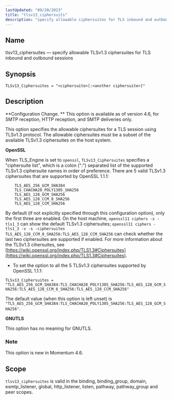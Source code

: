 ```yaml
---
lastUpdated: "09/20/2023"
title: "tlsv13_ciphersuits"
description: "specify allowable ciphersuites for TLS inbound and outbound sessions when TLSv1.3 protocol is negotiated and used"
---
```


<a name="config.tlsv13_ciphersuites"></a>
## Name

tlsv13_ciphersuites — specify allowable TLSv1.3 ciphersuites for TLS inbound and outbound sessions

## Synopsis

`TLSv13_Ciphersuites = "<ciphersuite<[:<another ciphersuite>]"`

## Description

**Configuration Change. ** This option is available as of version 4.6, for SMTP reception, HTTP reception, and SMTP deliveries only.

This option specifies the allowable ciphersuites for a TLS session using TLSv1.3 protocol. The
allowable ciphersuites must be a subset of the available TLSv1.3 ciphersuites on the host system.

**OpenSSL**

When TLS_Engine is set to `openssl`, `TLSv13_Ciphersuites` specifies a "ciphersuite list", which is a
colon (":") separated list of the supported TLSv1.3 ciphersuite names in order of preference.
There are 5 valid TLSv1.3 ciphersuites that are supported by OpenSSL 1.1.1:
```
    TLS_AES_256_GCM_SHA384
    TLS_CHACHA20_POLY1305_SHA256
    TLS_AES_128_GCM_SHA256
    TLS_AES_128_CCM_8_SHA256
    TLS_AES_128_CCM_SHA256
```
By default (if not explicitly specified through this configuration option), only the first three are enabled.
On the host machine, `openssl11 ciphers -s -tls1_3` can show the default TLSv1.3 ciphersuites;
`openssl11 ciphers -tls1_3 -v -s -ciphersuites TLS_AES_128_CCM_8_SHA256:TLS_AES_128_CCM_SHA256` can
check whether the last two ciphersuites are supported if enabled.
For more information about the TLSv1.3 cihersuites, see
[https://wiki.openssl.org/index.php/TLS1.3#Ciphersuites](https://wiki.openssl.org/index.php/TLS1.3#Ciphersuites).


* To set the option to all the 5 TLSv1.3 ciphersuites supported by OpenSSL 1.1.1:

`TLSv13_Ciphersuites = "TLS_AES_256_GCM_SHA384:TLS_CHACHA20_POLY1305_SHA256:TLS_AES_128_GCM_SHA256:TLS_AES_128_CCM_8_SHA256:TLS_AES_128_CCM_SHA256"`

The default value (when this option is left unset) is
`"TLS_AES_256_GCM_SHA384:TLS_CHACHA20_POLY1305_SHA256:TLS_AES_128_GCM_SHA256"`.

**GNUTLS**

This option has no meaning for GNUTLS.


### Note
This option is new in Momentum 4.6.

## Scope

`tlsv13_ciphersuites` is valid in the binding, binding_group, domain, esmtp_listener, global, http_listener, listen, pathway, pathway_group and peer scopes.
